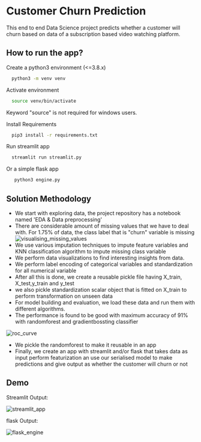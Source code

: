 
# Customer Churn Prediction

This end to end Data Science project predicts whether a customer will churn based on data of a subscription based video watching platform.


## How to run the app?

Create a python3 environment (<=3.8.x)

```bash
  python3 -m venv venv
```

Activate environment

```bash
  source venv/bin/activate
```
Keyword "source" is not required for windows users.

Install Requirements

```bash
  pip3 install -r requirements.txt
```

Run streamlit app

```bash
  streamlit run streamlit.py
```

Or a simple flask app


```bash
   python3 engine.py
```
## Solution Methodology

 - We start with exploring data, the project repository has a notebook named 'EDA & Data preprocessing'
 - There are considerable amount of missing values that we have to deal with. For 1.75% of data, the class label that is "churn" variable is missing
 ![visualising_missing_values](https://imgur.com/2naTaVx.png)
 - We use various imputation techniques to impute feature variables and KNN classification algorithm to impute missing class variable
 - We perform data visualizations to find interesting insights from data.
 - We perform label encoding of categorical variables and standardization for all numerical variable
 - After all this is done, we create a reusable pickle file having X_train, X_test,y_train and y_test
 - we also pickle standardization scalar object that is fitted on X_train to perform transformation on unseen data
 - For model building and evaluation, we load these data and run them with different algorithms.
 - The performance is found to be good with maximum accuracy of 91% with randomforest and gradientbossting classifier
 
 ![roc_curve](https://imgur.com/ZMVHbyd.png)
 - We pickle the randomforest to make it reusable in an app
 - Finally, we create an app with streamlit and/or flask that takes data as input perform featurization an use our serialised model to make predictions and give output as whether the customer will churn or not


## Demo

Streamlit Output:

![streamlit_app](https://imgur.com/QGnGiMr.png)

flask Output:

![flask_engine](https://imgur.com/Gzzh0L5.png)

